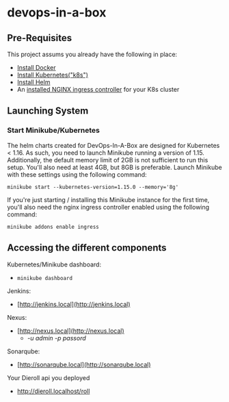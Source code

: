 # devops-in-a-box

## Pre-Requisites

This project assums you already have the following in place:
  * [Install Docker](https://www.docker.com/)
  * [Install Kubernetes("k8s")](https://kubernetes.io/docs/tasks/tools/install-minikube/)
  * [Install Helm](https://helm.sh/docs/intro/install/)
  * An [installed NGINX ingress controller](https://kubernetes.github.io/ingress-nginx/deploy/) for your K8s cluster


## Launching System

### Start Minikube/Kubernetes

The helm charts created for DevOps-In-A-Box are designed for Kubernetes < 1.16. As such, you need to launch Minikube running a version of 1.15. Additionally, the default memory limit of 2GB is not sufficient to run this setup. You'll also need at least 4GB, but 8GB is preferable. Launch Minikube with these settings using the following command:

```shell
minikube start --kubernetes-version=1.15.0 --memory='8g'
```

If you're just starting / installing this Minikube instance for the first time, you'll also need the nginx ingress controller enabled using the following command:

```shell
minikube addons enable ingress
```


## Accessing the different components

Kubernetes/Minikube dashboard:
  * `minikube dashboard`

Jenkins:
  * [http://jenkins.local](http://jenkins.local)

Nexus:
  * [http://nexus.local](http://nexus.local)
    * _-u admin -p passord_

Sonarqube:
  * [http://sonarqube.local](http://sonarqube.local)

Your Dieroll api you deployed
  * http://dieroll.localhost/roll
